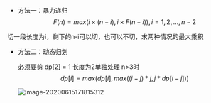 - 方法一：暴力递归
  $$
  F(n)=max(i\times(n-i),i\times F(n-i)),i=1,2,...,n-2
  $$

切一段长度为i，剩下的n-i可以切，也可以不切，求两种情况的最大乘积

- 方法二：动态归划

  必须要剪 dp[2] = 1 长度为2单独处理 n>3时
  $$
  dp[i] = max(dp[i], max((i - j) * j, j * dp[i - j]))
  $$
  

  ![image-20200615171815312](https://img.5icv.com/imgs/image-20200615171815312.png)